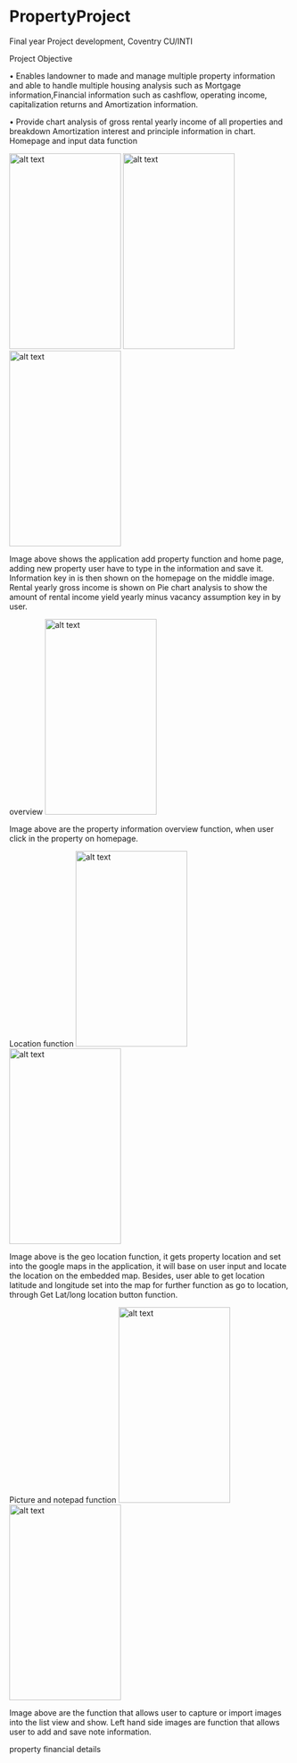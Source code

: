 # PropertyProject

Final year Project development, Coventry CU/INTI 

Project Objective 

•	Enables landowner to made and manage multiple property information and able to handle multiple housing analysis such as 
  Mortgage information,Financial information such as cashflow, operating income, capitalization returns and Amortization information. 
  
•	Provide chart analysis of gross rental yearly income of all properties and breakdown Amortization interest and principle information in chart.
Homepage and input data function

<img src="https://user-images.githubusercontent.com/43243626/116514531-bdd55880-a8fd-11eb-9842-ac49217024b5.png" alt="alt text" width="200" height="350"> <img src="https://user-images.githubusercontent.com/43243626/116514700-f5440500-a8fd-11eb-83f2-03d8a0e67794.png" alt="alt text" width="200" height="350"> <img src="https://user-images.githubusercontent.com/43243626/116514748-05f47b00-a8fe-11eb-9c4e-9bcbc53826be.png" alt="alt text" width="200" height="350"> 

Image above shows the application add property function and home page, adding new property user have to type in the information and save it. Information key in is then shown on the homepage on the middle image. Rental yearly gross income is shown on Pie chart analysis to show the amount of rental income yield yearly minus vacancy assumption key in by user.  

overview
<img src="https://user-images.githubusercontent.com/43243626/116515506-f75a9380-a8fe-11eb-9613-9dac914fae6d.png" alt="alt text" width="200" height="350">

Image above are the property information overview function, when user click in the property on homepage. 

Location function
<img src="https://user-images.githubusercontent.com/43243626/116515809-59b39400-a8ff-11eb-9ce1-598be52c9e4d.png" alt="alt text" width="200" height="350"><img src="https://user-images.githubusercontent.com/43243626/116516225-ef4f2380-a8ff-11eb-9d2d-92fbcf5defc9.png" alt="alt text" width="200" height="350">

Image above is the geo location function, it gets property location and set into the google maps in the application, it will base on user input and locate the location on the embedded map. Besides, user able to get location latitude and longitude set into the map for further function as go to location, through Get Lat/long location button function.

Picture and notepad function
<img src="https://user-images.githubusercontent.com/43243626/116556003-90a19e00-a92f-11eb-98bb-a6d9b60818ab.png" alt="alt text" width="200" height="350"> <img src="https://user-images.githubusercontent.com/43243626/116556073-a911b880-a92f-11eb-9085-fc0a66d95d0a.png" alt="alt text" width="200" height="350">

Image above are the function that allows user to capture or import images into the list view and show. Left hand side images are function that allows user to add and save note information.

property financial details
